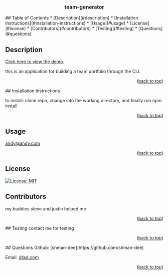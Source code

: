 <div id="top"></div>
    <h3 align="center">team-generator</h3>
  ## Table of Contents
  * [Description](#description)
  * [Installation Instructions](#installation-instructions)
  * [Usage](#usage)
  * [License](#license)
  * [Contributors](#contributors)
  * [Testing](#testing)
  * [Questions](#questions)
  
  
  ## Description

[Click here to view the demo](https://drive.google.com/file/d/1MMCl60IcBdSA57klvCJ2LmNJxol8fFLO/view?usp=sharing).

this is an application for building a team portfolio through the CLI.

  <p align="right">(<a href="#top">back to top</a>)</p>
  ## Installation Instructions
  
  to install: clone repo, change into the working directory, and finally run npm install
  
  <p align="right">(<a href="#top">back to top</a>)</p>
  
  ## Usage
  
  andy@andy.com
  
  <p align="right">(<a href="#top">back to top</a>)</p>
  
  ## License
  
  [![License: MIT](https://img.shields.io/badge/License-MIT-yellow.svg)](https://opensource.org/licenses/MIT)
    
  ## Contributors
  my buddies steve and justin helped me
  <p align="right">(<a href="#top">back to top</a>)</p>
  ## Testing
  contact me for testing
  <p align="right">(<a href="#top">back to top</a>)</p>
  ## Questions
  Github: [shman-dee](https://github.com/shman-dee)<br/>
  
  Email: [d@d.com](d@d.com)
  <p align="right">(<a href="#top">back to top</a>)</p>
